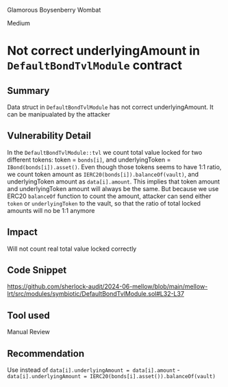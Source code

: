 Glamorous Boysenberry Wombat

Medium

# Not correct underlyingAmount in `DefaultBondTvlModule` contract

## Summary
Data struct in `DefaultBondTvlModule` has not correct underlyingAmount. It can be manipualated by the attacker

## Vulnerability Detail
In the `DefaultBondTvlModule::tvl` we count total value locked for two different tokens: token = `bonds[i]`, and underlyingToken = `IBond(bonds[i]).asset()`. Even though those tokens seems to have 1:1 ratio, we count token amount as `IERC20(bonds[i]).balanceOf(vault)`, and underlyingToken amount as `data[i].amount`. This implies that token amount and underlyingToken amount will always be the same. But because we use ERC20 `balanceOf` function to count the amount, attacker can send either `token` or `underlyingToken` to the vault, so that the ratio of total locked amounts will no be 1:1 anymore

## Impact
Will not count real total value locked correctly

## Code Snippet
https://github.com/sherlock-audit/2024-06-mellow/blob/main/mellow-lrt/src/modules/symbiotic/DefaultBondTvlModule.sol#L32-L37

## Tool used

Manual Review

## Recommendation
Use instead of `data[i].underlyingAmount = data[i].amount` - `data[i].underlyingAmount = IERC20(bonds[i].asset()).balanceOf(vault)`
